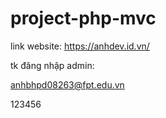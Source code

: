 # project-php-mvc
link website: https://anhdev.id.vn/

tk đăng nhập admin:

anhbhpd08263@fpt.edu.vn

123456
